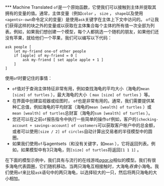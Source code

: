 ﻿*** Machine Translated
`of`是一个原始函数，它使我们可以接触到主体并提取其拥有的变量的值。通常，主体变量（例如`color` ， `size` ， `shape`以及使用`<agents>-own`命令定义的变量）是使用`ask`关键字在主体上下文中访问的。 `of`让我们获得这样的块之外的变量或以获取在主体集合每个主体的所有值一次全部为列表。例如，如果我们想创建一个模型，每个人都挑选一个随机的朋友，如果他们还没有苹果，就给他们一个苹果，我们可以编写以下代码：



```
ask people [
	let my-friend one-of other people
	if [apple] of my-friend = 0 [
		ask my-friend [ set apple apple + 1 ]
	]
]
```


使用`of`时要记住的事情：

- `of`值对于查询主体特征非常有用，例如查找海龟的平均大小（海龟的`mean [size] of turtles` ），最大海龟的大小（ `max [size] of turtles` ）等。
- 在界面中创建监视器或绘图时， `of`也是非常有用的。通常，我们需要提供某种汇总值，例如海龟的平均财富（海龟的`mean [wealth] of turtles` ）或`mean [wealth] of turtles`总财富（海龟的`sum [wealth] of turtles` ）。
- 您还可以在之前`of`报告指令中执行一些简单的操作`of`例如，客户的`[checking-account + savings-account] of customers`可以获取客户帐户中的总金额，或者可以使用`[size / 2] of circles`自动计算出交易者的半径模型中的圆圈。
- 如果我们使用`of`与agentsets（和没有关键字，如`mean` ），它将返回列表。例如，如果模型中有3只海龟，则`[size] of turtles`将返回`[1 1 1]` 。


在下面的模型示例中，我们具有与流行的在线游戏[*agar.io*](https://en.wikipedia.org/wiki/Agar.io)相似的模型。我们有很多海龟代表圆圈，它们随机移动。当两只海龟互相接触时，大海龟*吞食*小海龟。我们使用`of`来比较`ask`语句中的两只海龟，以选择较大的一只，然后将两只海龟的大小相加。